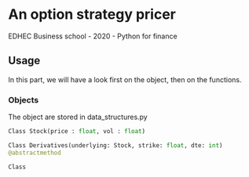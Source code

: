 # An option strategy pricer
EDHEC Business school - 2020 - Python for finance


## Usage

In this part, we will have a look first on the object, then on the functions.

### Objects

The object are stored in data_structures.py

```python
Class Stock(price : float, vol : float)

Class Derivatives(underlying: Stock, strike: float, dte: int)
@abstractmethod

Class 
```


